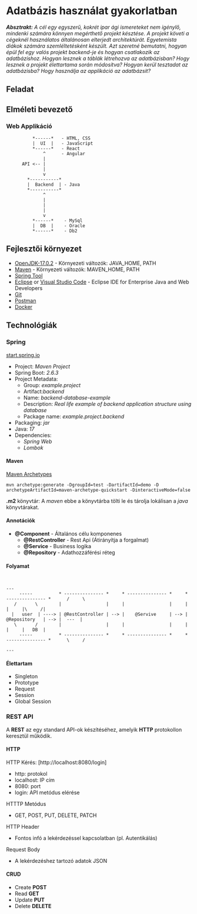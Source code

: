 # Adatbázis használat gyakorlatban

_**Absztrakt:** A cél egy egyszerű, kokrét ipar ági ismereteket nem igénylő, mindenki számára könnyen megérthető projekt késztése. A projekt követi a cégeknél használatos általánosan elterjedt architektúrát. Egyetemista diákok számára szemléltetésként készült. Azt szeretné bemutatni, hogyan épül fel egy valós projekt backend-je és hogyan csatlakozik az adatbázishoz. Hogyan lesznek a táblák létrehozva az adatbázisban? Hogy lesznek a projekt élettartama során módosítva? Hogyan kerül tesztadat az adatbázisba? Hogy használja az applikáció az adatbázsit?_

## Feladat 



## Elméleti bevezető

### Web Applikáció

```
          *------*   - HTML, CSS
          |  UI  |   - JavaScript
          *------*   - React
              ^      - Angular
              |
      API <-- |
              |
              v
        *-----------*
        |  Backend  | - Java
        *-----------*
              ^
              |
              |
              |
              v
          *------*    - MySql 
          |  DB  |    - Oracle
          *------*    - Db2
```

## Fejlesztői környezet

- [OpenJDK-17.0.2](https://download.java.net/java/GA/jdk17.0.2/dfd4a8d0985749f896bed50d7138ee7f/8/GPL/openjdk-17.0.2_windows-x64_bin.zip) - Környezeti változók: JAVA_HOME, PATH
- [Maven](https://dlcdn.apache.org/maven/maven-3/3.8.4/binaries/apache-maven-3.8.4-bin.zip) - Környezeti változók: MAVEN_HOME, PATH
- [Spring Tool](https://spring.io/tools)
- [Eclipse](https://www.eclipse.org/downloads/download.php?file=/oomph/epp/2021-12/R/eclipse-inst-jre-win64.exe&mirror_id=1) or [Visual Studio Code](https://code.visualstudio.com/Download) - Eclipse IDE for Enterprise Java and Web Developers
- [Git](https://git-scm.com/download/win)
- [Postman](https://www.postman.com/downloads/)
- [Docker](https://www.docker.com/products/docker-desktop)

## Technológiák

### Spring

[start.spring.io](https://start.spring.io/)

- Project: *Maven Project*
- Spring Boot: *2.6.3*
- Project Metadata:
  + Group: *example.project*
  + Artifact:*backend*
  + Name: *backend-database-example*
  + Description: *Real life example of backend application structure using database*
  + Package name: *example.project.backend*
- Packaging: *jar*
- Java: *17*
- Dependencies:
  + *Spring Web*
  + *Lombok*

#### Maven

[Maven Archetypes](https://maven.apache.org/guides/introduction/introduction-to-archetypes.html)

```
mvn archetype:generate -DgroupId=test -DartifactId=demo -D archetypeArtifactId=maven-archetype-quickstart -DinteractiveMode=false
```

**.m2** könyvtár: A *maven* ebbe a könyvtárba tölti le és tárolja lokálisan a *java* könyvtárakat.

#### Annotációk

- **@Component** - Általános célu komponenes
  + **@RestController** - Rest Api (Átirányítja a forgalmat)
  + **@Service** - Business logika
  + **@Repository** - Adathozzáférési réteg 

#### Folyamat

```

                                                                                               --- 
     -----          * --------------- *     * --------------- *     * --------------- *      /     \
   /       \        |                 |     |                 |     |                 |     |\     /|
  |   user  | ----> | @RestController | --> |    @Servive     | --> |   @Repository   | --> |  ---  |
   \       /        |                 |     |                 |     |                 |     |   DB  |
     -----          * --------------- *     * --------------- *     * --------------- *      \     /
                                                                                               --- 

```

#### Élettartam

- Singleton
- Prototype
- Request
- Session
- Global Session

### REST API

A **REST** az egy standard API-ok készítéséhez, amelyik **HTTP** protokollon keresztül működik.

#### HTTP

HTTP Kérés: [http://localhost:8080/login]

- http: protokol
- localhost: IP cím
- 8080: port
- login: API metódus elérése

HTTTP Metódus
- GET, POST, PUT, DELETE, PATCH

HTTP Header
- Fontos infó a lekérdezéssel kapcsolatban (pl. Autentikálás)

Request Body
- A lekérdezéshez tartozó adatok JSON

#### CRUD 

- Create **POST**
- Read **GET**
- Update **PUT**
- Delete **DELETE**
